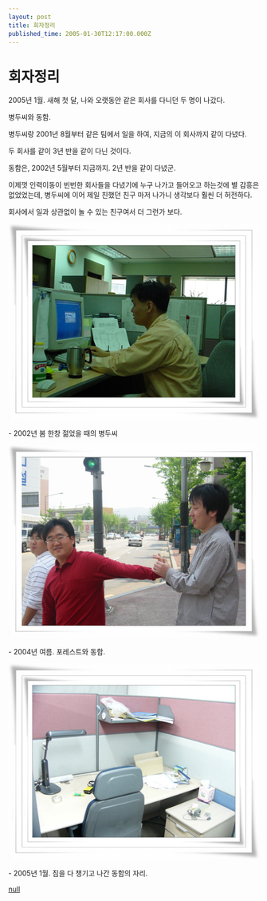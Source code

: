```yaml
---
layout: post
title: 회자정리
published_time: 2005-01-30T12:17:00.000Z
---
```


# 회자정리


2005년 1월. 새해 첫 달, 나와 오랫동안 같은 회사를 다니던 두 명이 나갔다.

병두씨와 동함.

병두씨랑 2001년 8월부터 같은 팀에서 일을 하여, 지금의 이 회사까지 같이 다녔다.

두 회사를 같이 3년 반을 같이 다닌 것이다.

동함은, 2002년 5월부터 지금까지. 2년 반을 같이 다녔군.

이제껏 인력이동이 빈번한 회사들을 다녔기에 누구 나가고 들어오고 하는것에 별 감흥은 없었었는데, 병두씨에 이어 제일 친했던 친구 마저 나가니 생각보다 훨씬 더 허전하다.

회사에서 일과 상관없이 놀 수 있는 친구여서 더 그런가 보다.

![](../pds/200902/04/80/a0109780_498978dd75620.jpg)

\- 2002년 봄 한창 젊었을 때의 병두씨

![](../pds/200902/04/80/a0109780_498978dd84e29.jpg)

\- 2004년 여름. 포레스트와 동함.

![](../pds/200902/04/80/a0109780_498978dd92d51.jpg)

\- 2005년 1월. 짐을 다 챙기고 나간 동함의 자리.

[null](../6166825.html#6166825_1)


